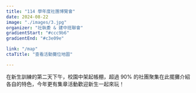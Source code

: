 ```yaml
---
title: "114 學年度社團博覽會"
date: 2024-08-22
image: "./images/3.jpg"
organizer: "社執委 & 建中班聯會"
gradientStart: "#ccc9b6"
gradientEnd: "#c3e09e"

link: "/map"
ctaTitle: "查看活動攤位地圖"

---
```


在新生訓練的第二天下午，校園中架起帳棚，超過 90% 的社團聚集在此擺攤介紹各自的特色，今年更有集章活動歡迎新生一起來玩！
